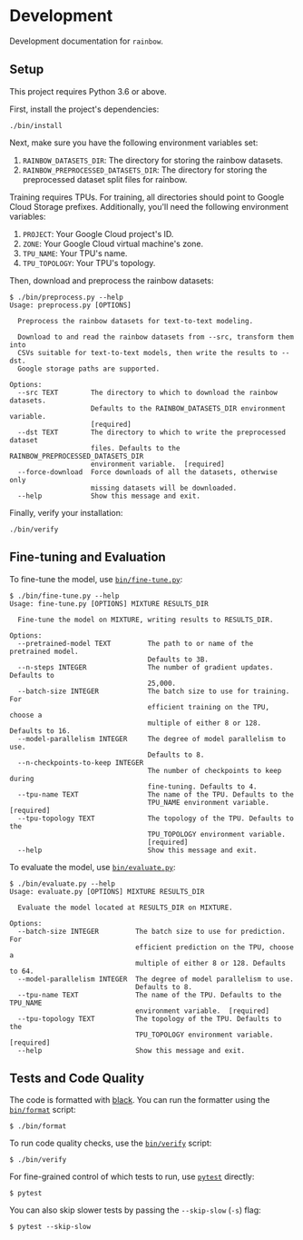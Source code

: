 Development
===========
Development documentation for `rainbow`.


Setup
-----
This project requires Python 3.6 or above.

First, install the project's dependencies:

    ./bin/install

Next, make sure you have the following environment variables set:

  1. `RAINBOW_DATASETS_DIR`: The directory for storing the rainbow
     datasets.
  2. `RAINBOW_PREPROCESSED_DATASETS_DIR`: The directory for storing the
     preprocessed dataset split files for rainbow.

Training requires TPUs. For training, all directories should point to Google
Cloud Storage prefixes. Additionally, you'll need the following environment
variables:

  1. `PROJECT`: Your Google Cloud project's ID.
  2. `ZONE`: Your Google Cloud virtual machine's zone.
  3. `TPU_NAME`: Your TPU's name.
  4. `TPU_TOPOLOGY`: Your TPU's topology.

Then, download and preprocess the rainbow datasets:

    $ ./bin/preprocess.py --help
    Usage: preprocess.py [OPTIONS]

      Preprocess the rainbow datasets for text-to-text modeling.

      Download to and read the rainbow datasets from --src, transform them into
      CSVs suitable for text-to-text models, then write the results to --dst.
      Google storage paths are supported.

    Options:
      --src TEXT        The directory to which to download the rainbow datasets.
                        Defaults to the RAINBOW_DATASETS_DIR environment variable.
                        [required]
      --dst TEXT        The directory to which to write the preprocessed dataset
                        files. Defaults to the RAINBOW_PREPROCESSED_DATASETS_DIR
                        environment variable.  [required]
      --force-download  Force downloads of all the datasets, otherwise only
                        missing datasets will be downloaded.
      --help            Show this message and exit.

Finally, verify your installation:

    ./bin/verify


Fine-tuning and Evaluation
--------------------------
To fine-tune the model, use [`bin/fine-tune.py`][bin/fine-tune.py]:

    $ ./bin/fine-tune.py --help
    Usage: fine-tune.py [OPTIONS] MIXTURE RESULTS_DIR

      Fine-tune the model on MIXTURE, writing results to RESULTS_DIR.

    Options:
      --pretrained-model TEXT         The path to or name of the pretrained model.
                                      Defaults to 3B.
      --n-steps INTEGER               The number of gradient updates. Defaults to
                                      25,000.
      --batch-size INTEGER            The batch size to use for training. For
                                      efficient training on the TPU, choose a
                                      multiple of either 8 or 128. Defaults to 16.
      --model-parallelism INTEGER     The degree of model parallelism to use.
                                      Defaults to 8.
      --n-checkpoints-to-keep INTEGER
                                      The number of checkpoints to keep during
                                      fine-tuning. Defaults to 4.
      --tpu-name TEXT                 The name of the TPU. Defaults to the
                                      TPU_NAME environment variable.  [required]
      --tpu-topology TEXT             The topology of the TPU. Defaults to the
                                      TPU_TOPOLOGY environment variable.
                                      [required]
      --help                          Show this message and exit.

To evaluate the model, use [`bin/evaluate.py`][bin/evaluate.py]:

    $ ./bin/evaluate.py --help
    Usage: evaluate.py [OPTIONS] MIXTURE RESULTS_DIR

      Evaluate the model located at RESULTS_DIR on MIXTURE.

    Options:
      --batch-size INTEGER         The batch size to use for prediction. For
                                   efficient prediction on the TPU, choose a
                                   multiple of either 8 or 128. Defaults to 64.
      --model-parallelism INTEGER  The degree of model parallelism to use.
                                   Defaults to 8.
      --tpu-name TEXT              The name of the TPU. Defaults to the TPU_NAME
                                   environment variable.  [required]
      --tpu-topology TEXT          The topology of the TPU. Defaults to the
                                   TPU_TOPOLOGY environment variable.  [required]
      --help                       Show this message and exit.

[bin/fine-tune.py]: ../bin/fine-tune.py
[bin/evaluate.py]: ../bin/evaluate.py


Tests and Code Quality
----------------------
The code is formatted with [black][black]. You can run the formatter using the
[`bin/format`][bin/format] script:

    $ ./bin/format

To run code quality checks, use the [`bin/verify`][bin/verify] script:

    $ ./bin/verify

For fine-grained control of which tests to run, use [`pytest`][pytest]
directly:

    $ pytest

You can also skip slower tests by passing the `--skip-slow` (`-s`) flag:

    $ pytest --skip-slow


[black]: https://black.readthedocs.io/en/stable/
[bin/format]: ../bin/format
[bin/verify]: ../bin/verify
[pytest]: https://docs.pytest.org/en/latest/
